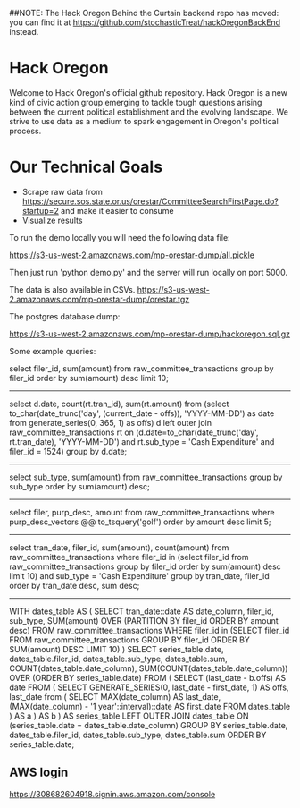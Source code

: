 ##NOTE: The Hack Oregon Behind the Curtain backend repo has moved: you can find it at https://github.com/stochasticTreat/hackOregonBackEnd instead.

Hack Oregon
=======
Welcome to Hack Oregon's official github repository.  Hack Oregon is a new kind of civic action group emerging to tackle tough questions arising between the current political establishment and the evolving landscape.  We strive to use data as a medium to spark engagement in Oregon's political process.


# Our Technical Goals
* Scrape raw data from https://secure.sos.state.or.us/orestar/CommitteeSearchFirstPage.do?startup=2 and make it easier to consume
* Visualize results


To run the demo locally you will need the following data file:

https://s3-us-west-2.amazonaws.com/mp-orestar-dump/all.pickle

Then just run 'python demo.py' and the server will run locally on port 5000.

The data is also available in CSVs. https://s3-us-west-2.amazonaws.com/mp-orestar-dump/orestar.tgz


The postgres database dump:

https://s3-us-west-2.amazonaws.com/mp-orestar-dump/hackoregon.sql.gz


Some example queries:

select filer_id, sum(amount) from raw_committee_transactions group by filer_id order by sum(amount) desc limit 10;


---------------------------------------------

select d.date, count(rt.tran_id), sum(rt.amount) from (select to_char(date_trunc('day', (current_date - offs)), 'YYYY-MM-DD') as date from generate_series(0, 365, 1) as offs) d left outer join raw_committee_transactions rt on (d.date=to_char(date_trunc('day', rt.tran_date), 'YYYY-MM-DD') and rt.sub_type = 'Cash Expenditure' and filer_id = 1524) group by d.date;

---------------------------------------------

select sub_type, sum(amount) from raw_committee_transactions group by sub_type order by sum(amount) desc;

---------------------------------------------


select filer, purp_desc, amount from raw_committee_transactions where purp_desc_vectors @@ to_tsquery('golf') order by amount desc limit 5;


---------------------------------------------


select tran_date, filer_id, sum(amount), count(amount) from raw_committee_transactions where filer_id in (select filer_id from raw_committee_transactions group by filer_id order by sum(amount) desc limit 10) and sub_type = 'Cash Expenditure' group by tran_date, filer_id order by tran_date desc, sum desc;

---------------------------------------------


WITH dates_table AS (
    SELECT tran_date::date AS date_column, filer_id, sub_type, SUM(amount) OVER (PARTITION BY filer_id ORDER BY amount desc) FROM raw_committee_transactions WHERE
     filer_id in (SELECT filer_id FROM raw_committee_transactions GROUP BY filer_id ORDER BY SUM(amount) DESC LIMIT 10)
)
SELECT series_table.date, dates_table.filer_id, dates_table.sub_type, dates_table.sum, COUNT(dates_table.date_column), SUM(COUNT(dates_table.date_column)) OVER (ORDER BY series_table.date) FROM (
    SELECT (last_date - b.offs) AS date
        FROM (
            SELECT GENERATE_SERIES(0, last_date - first_date, 1) AS offs, last_date from (
                 SELECT MAX(date_column) AS last_date, (MAX(date_column) - '1 year'::interval)::date AS first_date FROM dates_table
            ) AS a
        ) AS b
) AS series_table
LEFT OUTER JOIN dates_table
    ON (series_table.date = dates_table.date_column)
GROUP BY series_table.date, dates_table.filer_id, dates_table.sub_type, dates_table.sum
ORDER BY series_table.date;



AWS login
---------

https://308682604918.signin.aws.amazon.com/console
